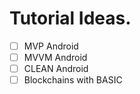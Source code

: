 # Tutorial Ideas.
- [ ] MVP Android
- [ ] MVVM Android
- [ ] CLEAN Android
- [ ] Blockchains with BASIC
